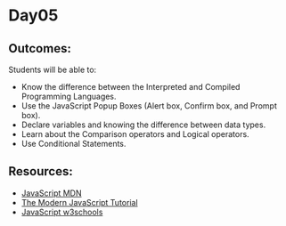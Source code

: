 # Day05

## Outcomes:
Students will be able to:
- Know the difference between the Interpreted and Compiled Programming Languages.
- Use the JavaScript Popup Boxes (Alert box, Confirm box, and Prompt box).
- Declare variables and knowing the difference between data types.
- Learn about the Comparison operators and Logical operators.
- Use Conditional Statements.


## Resources:

- [JavaScript MDN](https://developer.mozilla.org/en-US/docs/Web/JavaScript?retiredLocale=ar)
- [The Modern JavaScript Tutorial](https://javascript.info/)
- [JavaScript w3schools](https://www.w3schools.com/js/default.asp)

